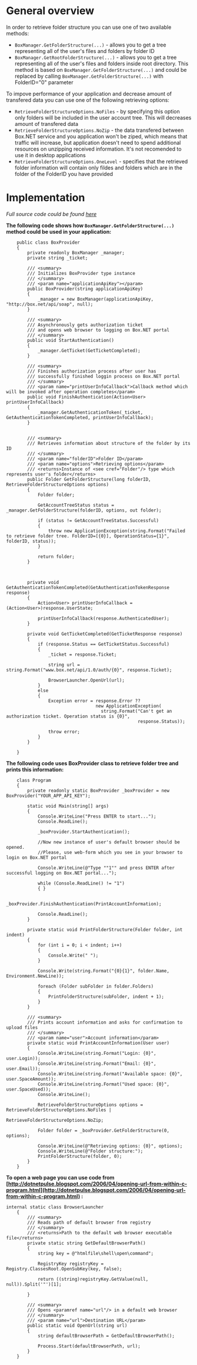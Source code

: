 # General overview #

In order to retrieve folder structure you can use one of two available methods:
  * `BoxManager.GetFolderStructure(...)` - allows you to get a tree representing all of the user's files and folders by folder ID
  * `BoxManager.GetRootFolderStructure(...)` - allows you to get a tree representing all of the user's files and folders inside root directory. This method is based on `BoxManager.GetFolderStructure(...)` and could be replaced by calling `BoxManager.GetFolderStructure(...)` with FolderID="0" parameter

To impove performance of your application and decrease amount of transfered data you can use one of the following retrieving options:
  * `RetrieveFolderStructureOptions.NoFiles` - by specifying this option only folders will be included in the user account tree. This will decreases amount of transfered data
  * `RetrieveFolderStructureOptions.NoZip` - the data transfered between Box.NET service and you application won't be ziped, which means that traffic will increase, but application doesn't need to spend additional resources on unzipping received information. It's not recomended to use it in desktop applications
  * `RetrieveFolderStructureOptions.OneLevel` - specifies that the retrieved folder information will contain only fildes and folders which are in the folder of the FolderID you have provided

# Implementation #
_Full source code could be found [here](http://boxsyncnet.googlecode.com/files/BoxSync.Sample.GetFolderStructureApp.zip)_

**The following code shows how `BoxManager.GetFolderStructure(...)` method could be used in your application:**

```
	public class BoxProvider
	{
		private readonly BoxManager _manager;
		private string _ticket;

		/// <summary>
		/// Initializes BoxProvider type instance
		/// </summary>
		/// <param name="applicationApiKey"></param>
		public BoxProvider(string applicationApiKey)
		{
			_manager = new BoxManager(applicationApiKey, "http://box.net/api/soap", null);
		}

		/// <summary>
		/// Asynchronously gets authorization ticket 
		/// and opens web browser to logging on Box.NET portal
		/// </summary>
		public void StartAuthentication()
		{
			_manager.GetTicket(GetTicketCompleted);
		}

		/// <summary>
		/// Finishes authorization process after user has 
		/// successfully finished loggin process on Box.NET portal
		/// </summary>
		/// <param name="printUserInfoCallback">Callback method which will be invoked after operation completes</param>
		public void FinishAuthentication(Action<User> printUserInfoCallback)
		{
			_manager.GetAuthenticationToken(_ticket, GetAuthenticationTokenCompleted, printUserInfoCallback);
		}

		
		/// <summary>
		/// Retrieves information about structure of the folder by its ID
		/// </summary>
		/// <param name="folderID">Folder ID</param>
		/// <param name="options">Retrieving options</param>
		/// <returns>Instance of <see cref="Folder"/> type which represents user's folder</returns>
		public Folder GetFolderStructure(long folderID, RetrieveFolderStructureOptions options)
		{
			Folder folder;

			GetAccountTreeStatus status = _manager.GetFolderStructure(folderID, options, out folder);
			
			if (status != GetAccountTreeStatus.Successful)
			{
				throw new ApplicationException(string.Format("Failed to retrieve folder tree. FolderID=[{0}], OperationStatus={1}", folderID, status));
			}

			return folder;
		}



		private void GetAuthenticationTokenCompleted(GetAuthenticationTokenResponse response)
		{
			Action<User> printUserInfoCallback = (Action<User>)response.UserState;

			printUserInfoCallback(response.AuthenticatedUser);
		}

		private void GetTicketCompleted(GetTicketResponse response)
		{
			if (response.Status == GetTicketStatus.Successful)
			{
				_ticket = response.Ticket;

				string url = string.Format("www.box.net/api/1.0/auth/{0}", response.Ticket);

				BrowserLauncher.OpenUrl(url);
			}
			else
			{
				Exception error = response.Error ??
								  new ApplicationException(
									string.Format("Can't get an authorization ticket. Operation status is {0}",
												  response.Status));

				throw error;
			}
		}

	}
```

**The following code uses BoxProvider class to retrieve folder tree and prints this information:**

```
	class Program
	{
		private readonly static BoxProvider _boxProvider = new BoxProvider("YOUR_APP_API_KEY");

		static void Main(string[] args)
		{
			Console.WriteLine("Press ENTER to start...");
			Console.ReadLine();

			_boxProvider.StartAuthentication();

			//Now new instance of user's default browser should be opened.
			//Please, use web-form which you see in your browser to login on Box.NET portal

			Console.WriteLine(@"Type ""1"" and press ENTER after successful logging on Box.NET portal...");

			while (Console.ReadLine() != "1")
			{ }

			_boxProvider.FinishAuthentication(PrintAccountInformation);

			Console.ReadLine();
		}

		private static void PrintFolderStructure(Folder folder, int indent)
		{
			for (int i = 0; i < indent; i++)
			{
				Console.Write(" ");
			}

			Console.Write(string.Format("{0}{1}", folder.Name, Environment.NewLine));

			foreach (Folder subFolder in folder.Folders)
			{
				PrintFolderStructure(subFolder, indent + 1);
			}
		}

		/// <summary>
		/// Prints account information and asks for confirmation to upload files
		/// </summary>
		/// <param name="user">Account information</param>
		private static void PrintAccountInformation(User user)
		{
			Console.WriteLine(string.Format("Login: {0}", user.Login));
			Console.WriteLine(string.Format("Email: {0}", user.Email));
			Console.WriteLine(string.Format("Available space: {0}", user.SpaceAmount));
			Console.WriteLine(string.Format("Used space: {0}", user.SpaceUsed));
			Console.WriteLine();

			RetrieveFolderStructureOptions options = RetrieveFolderStructureOptions.NoFiles |
			                                         RetrieveFolderStructureOptions.NoZip;

			Folder folder = _boxProvider.GetFolderStructure(0, options);

			Console.WriteLine(@"Retrieving options: {0}", options);
			Console.WriteLine(@"Folder structure:");
			PrintFolderStructure(folder, 0);
		}
	}
```

**To open a web page you can use code from [http://dotnetpulse.blogspot.com/2006/04/opening-url-from-within-c-program.html](http://dotnetpulse.blogspot.com/2006/04/opening-url-from-within-c-program.html) :**

```
internal static class BrowserLauncher
	{
		/// <summary>
		/// Reads path of default browser from registry
		/// </summary>
		/// <returns>Path to the default web browser executable file</returns>
		private static string GetDefaultBrowserPath()
		{
			string key = @"htmlfile\shell\open\command";

			RegistryKey registryKey = Registry.ClassesRoot.OpenSubKey(key, false);

			return ((string)registryKey.GetValue(null, null)).Split('"')[1];

		}

		/// <summary>
		/// Opens <paramref name="url"/> in a default web browser
		/// </summary>
		/// <param name="url">Destination URL</param>
		public static void OpenUrl(string url)
		{
			string defaultBrowserPath = GetDefaultBrowserPath();

			Process.Start(defaultBrowserPath, url);
		}
	}
```